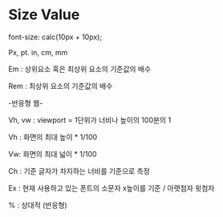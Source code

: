 # Size Value

font-size: calc\(10px + 10px\);

Px, pt. in, cm, mm

Em : 상위요소 혹은 최상위 요소의 기준값의 배수

Rem : 최상위 요소의 기준값의 배수

-반응형 웹-

Vh, vw : viewport = 1단위가 너비나 높이의 100분의 1

Vh : 화면의 최대 높이 \* 1/100

Vw: 화면의 최대 넓이 \* 1/100

Ch : 기준 글자가 차지하는 너비를 기준으로 측정

Ex : 현재 사용하고 있는 폰트의 소문자 x높이를 기준 / 아랫첨자 윗첨자

% :  상대적 \(반응형\)

